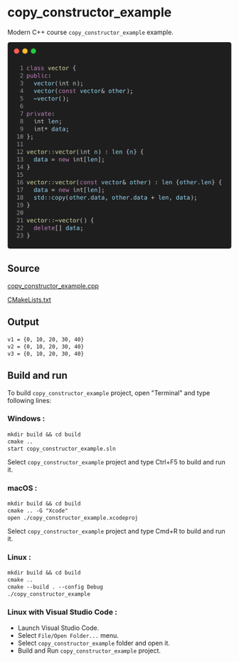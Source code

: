 # copy_constructor_example

Modern C++ course `copy_constructor_example` example.

![copy_constructor_example](../../../../docs/pictures/object_oriented_programming/copy_constructor_example.png)

## Source

[copy_constructor_example.cpp](copy_constructor_example.cpp)

[CMakeLists.txt](CMakeLists.txt)

## Output

```
v1 = {0, 10, 20, 30, 40}
v2 = {0, 10, 20, 30, 40}
v3 = {0, 10, 20, 30, 40}
```

## Build and run

To build `copy_constructor_example` project, open "Terminal" and type following lines:

### Windows :

``` shell
mkdir build && cd build
cmake .. 
start copy_constructor_example.sln
```

Select `copy_constructor_example` project and type Ctrl+F5 to build and run it.

### macOS :

``` shell
mkdir build && cd build
cmake .. -G "Xcode"
open ./copy_constructor_example.xcodeproj
```

Select `copy_constructor_example` project and type Cmd+R to build and run it.

### Linux :

``` shell
mkdir build && cd build
cmake .. 
cmake --build . --config Debug
./copy_constructor_example
```

### Linux with Visual Studio Code :

* Launch Visual Studio Code.
* Select `File/Open Folder...` menu.
* Select `copy_constructor_example` folder and open it.
* Build and Run `copy_constructor_example` project.
